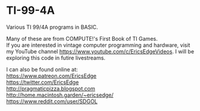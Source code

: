 # TI-99-4A
Various TI 99/4A programs in BASIC. 

Many of these are from COMPUTE!'s First Book of TI Games.   
If you are interested in vintage computer programming and hardware, visit my YouTube channel https://www.youtube.com/c/EricsEdgeVideos. 
I will be exploring this code in futire livestreams.

I can also be found online at:  
https://www.patreon.com/EricsEdge  
https://twitter.com/EricsEdge  
http://pragmaticpizza.blogspot.com  
http://home.macintosh.garden/~ericsedge/  
https://www.reddit.com/user/SDGOL  

